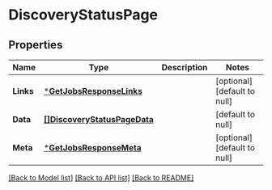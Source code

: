 # DiscoveryStatusPage

## Properties
Name | Type | Description | Notes
------------ | ------------- | ------------- | -------------
**Links** | [***GetJobsResponseLinks**](getJobsResponse_links.md) |  | [optional] [default to null]
**Data** | [**[]DiscoveryStatusPageData**](discoveryStatusPage_data.md) |  | [default to null]
**Meta** | [***GetJobsResponseMeta**](getJobsResponse_meta.md) |  | [optional] [default to null]

[[Back to Model list]](../README.md#documentation-for-models) [[Back to API list]](../README.md#documentation-for-api-endpoints) [[Back to README]](../README.md)

